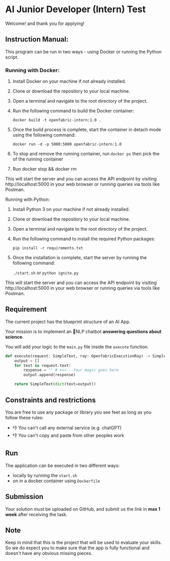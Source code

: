 # AI Junior Developer (Intern) Test 
Welcome! and thank you for applying! 
## Instruction Manual:

This program can be run in two ways - using Docker or running the Python script.

### Running with Docker:

1. Install Docker on your machine if not already installed.

2. Clone or download the repository to your local machine.

3. Open a terminal and navigate to the root directory of the project.

4. Run the following command to build the Docker container:

    `docker build -t openfabric-intern:1.0 .`

5. Once the build process is complete, start the container in detach mode using the following command:

    `docker run -d -p 5000:5000 openfabric-intern:1.0`

6. To stop and remove the running container, run 
    `docker ps` 
    then pick the <container-id> of the running container
    
7. Run docker stop <container-id> && docker rm <containerid>

This will start the server and you can access the API endpoint by visiting http://localhost:5000 in your web browser or running queries via tools like Postman.

Running with Python:

1. Install Python 3 on your machine if not already installed.

2. Clone or download the repository to your local machine.

3. Open a terminal and navigate to the root directory of the project.

3. Run the following command to install the required Python packages:

    `pip install -r requirements.txt`

4. Once the installation is complete, start the server by running the following command:

    `./start.sh` or `python ignite.py`

This will start the server and you can access the API endpoint by visiting http://localhost:5000 in your web browser or running queries via tools like Postman.


## Requirement
The current project has the blueprint structure of an AI App. 

Your mission is to implement an 💬NLP chatbot **answering questions about science**. 

You will add your logic to the `main.py` file inside the `execute` function. 
```python
def execute(request: SimpleText, ray: OpenfabricExecutionRay) -> SimpleText:
    output = []
    for text in request.text:        
        response = '' # <<< --Your magic goes here
        output.append(response)

    return SimpleText(dict(text=output))
```
## Constraints and restrictions
You are free to use any package or library you see feet as long as you follow these rules:
* 👎 You can't call any external service (e.g. chatGPT) 
* 👎 You can't copy and paste from other peoples work 

## Run
The application can be executed in two different ways:
* locally by running the `start.sh` 
* on in a docker container using `Dockerfile` 

## Submission
Your solution must be uploaded on GitHub, and submit us the link in **max 1 week** after receiving the task.

## Note
Keep in mind that this is the project that will be used to evaluate your skills.
So we do expect you to make sure that the app is fully functional and doesn't have any obvious missing pieces.